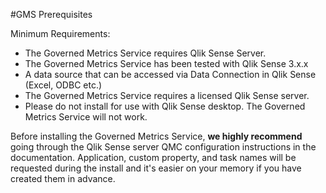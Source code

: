 #GMS Prerequisites


Minimum Requirements:

- The Governed Metrics Service requires Qlik Sense Server.
- The Governed Metrics Service has been tested with Qlik Sense 3.x.x
- A data source that can be accessed via Data Connection in Qlik Sense (Excel, ODBC etc.)
- The Governed Metrics Service requires a licensed Qlik Sense server.
- Please do not install for use with Qlik Sense desktop.  The Governed Metrics Service will not work.

Before installing the Governed Metrics Service, __we highly recommend__ going through the Qlik Sense server QMC configuration instructions in the documentation.  Application, custom property, and task names will be requested during the install and it's easier on your memory if you have created them in advance.